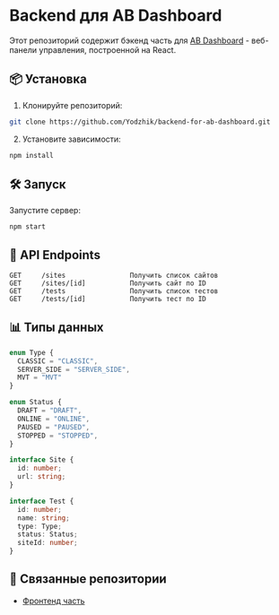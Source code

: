 # Backend для AB Dashboard

Этот репозиторий содержит бэкенд часть для [AB Dashboard](https://github.com/Yodzhik/ab-dashboard) - веб-панели управления, построенной на React.


## 📦 Установка

1. Клонируйте репозиторий:
```bash
git clone https://github.com/Yodzhik/backend-for-ab-dashboard.git
```

2. Установите зависимости:
```bash
npm install
```

## 🛠️ Запуск

Запустите сервер:
```bash
npm start
```

## 📡 API Endpoints

```
GET     /sites                Получить список сайтов
GET     /sites/[id]           Получить сайт по ID
GET     /tests                Получить список тестов
GET     /tests/[id]           Получить тест по ID
```

## 📊 Типы данных

```typescript
enum Type {
  CLASSIC = "CLASSIC",
  SERVER_SIDE = "SERVER_SIDE",
  MVT = "MVT"
}

enum Status {
  DRAFT = "DRAFT",
  ONLINE = "ONLINE",
  PAUSED = "PAUSED",
  STOPPED = "STOPPED",
}

interface Site {
  id: number;
  url: string;
}

interface Test {
  id: number;
  name: string;
  type: Type;
  status: Status;
  siteId: number;
}
```

## 🔗 Связанные репозитории

- [Фронтенд часть](https://github.com/Yodzhik/ab-dashboard)
